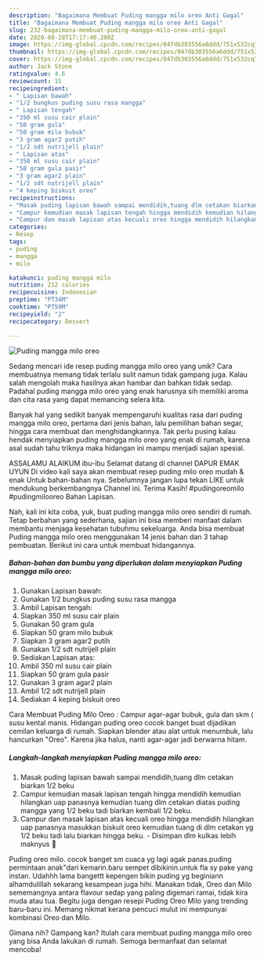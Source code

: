 ```yaml
---
description: "Bagaimana Membuat Puding mangga milo oreo Anti Gagal"
title: "Bagaimana Membuat Puding mangga milo oreo Anti Gagal"
slug: 232-bagaimana-membuat-puding-mangga-milo-oreo-anti-gagal
date: 2020-08-28T17:17:40.200Z
image: https://img-global.cpcdn.com/recipes/047db303556a6ddd/751x532cq70/puding-mangga-milo-oreo-foto-resep-utama.jpg
thumbnail: https://img-global.cpcdn.com/recipes/047db303556a6ddd/751x532cq70/puding-mangga-milo-oreo-foto-resep-utama.jpg
cover: https://img-global.cpcdn.com/recipes/047db303556a6ddd/751x532cq70/puding-mangga-milo-oreo-foto-resep-utama.jpg
author: Jack Stone
ratingvalue: 4.6
reviewcount: 15
recipeingredient:
- " Lapisan bawah"
- "1/2 bungkus puding susu rasa mangga"
- " Lapisan tengah"
- "350 ml susu cair plain"
- "50 gram gula"
- "50 gram milo bubuk"
- "3 gram agar2 putih"
- "1/2 sdt nutrijell plain"
- " Lapisan atas"
- "350 ml susu cair plain"
- "50 gram gula pasir"
- "3 gram agar2 plain"
- "1/2 sdt nutrijell plain"
- "4 keping biskuit oreo"
recipeinstructions:
- "Masak puding lapisan bawah sampai mendidih,tuang dlm cetakan biarkan 1/2 beku"
- "Campur kemudian masak lapisan tengah hingga mendidih kemudian hilangkan uap panasnya kemudian tuang dlm cetakan diatas puding mangga yang 1/2 beku tadi biarkan kembali 1/2 beku."
- "Campur dan masak lapisan atas kecuali oreo hingga mendidih hilangkan uap panasnya masukkan biskuit oreo kemudian tuang di dlm cetakan yg 1/2 beku tadi lalu biarkan hingga beku. Disimpan dlm kulkas lebih maknyus 😬"
categories:
- Resep
tags:
- puding
- mangga
- milo

katakunci: puding mangga milo 
nutrition: 212 calories
recipecuisine: Indonesian
preptime: "PT34M"
cooktime: "PT59M"
recipeyield: "2"
recipecategory: Dessert

---
```



![Puding mangga milo oreo](https://img-global.cpcdn.com/recipes/047db303556a6ddd/751x532cq70/puding-mangga-milo-oreo-foto-resep-utama.jpg)

Sedang mencari ide resep puding mangga milo oreo yang unik? Cara membuatnya memang tidak terlalu sulit namun tidak gampang juga. Kalau salah mengolah maka hasilnya akan hambar dan bahkan tidak sedap. Padahal puding mangga milo oreo yang enak harusnya sih memiliki aroma dan cita rasa yang dapat memancing selera kita.

Banyak hal yang sedikit banyak mempengaruhi kualitas rasa dari puding mangga milo oreo, pertama dari jenis bahan, lalu pemilihan bahan segar, hingga cara membuat dan menghidangkannya. Tak perlu pusing kalau hendak menyiapkan puding mangga milo oreo yang enak di rumah, karena asal sudah tahu triknya maka hidangan ini mampu menjadi sajian spesial.

ASSALAMU ALAIKUM ibu-ibu Selamat datang di channel DAPUR EMAK UYUN Di video kali saya akan membuat resep puding milo oreo mudah &amp; enak Untuk bahan-bahan nya. Sebelumnya jangan lupa tekan LIKE untuk mendukung berkembangnya Channel ini. Terima Kasih! #pudingoreomilo #pudingmilooreo Bahan Lapisan.


Nah, kali ini kita coba, yuk, buat puding mangga milo oreo sendiri di rumah. Tetap berbahan yang sederhana, sajian ini bisa memberi manfaat dalam membantu menjaga kesehatan tubuhmu sekeluarga. Anda bisa membuat Puding mangga milo oreo menggunakan 14 jenis bahan dan 3 tahap pembuatan. Berikut ini cara untuk membuat hidangannya.

<!--inarticleads1-->

##### Bahan-bahan dan bumbu yang diperlukan dalam menyiapkan Puding mangga milo oreo:

1. Gunakan  Lapisan bawah:
1. Gunakan 1/2 bungkus puding susu rasa mangga
1. Ambil  Lapisan tengah:
1. Siapkan 350 ml susu cair plain
1. Gunakan 50 gram gula
1. Siapkan 50 gram milo bubuk
1. Siapkan 3 gram agar2 putih
1. Gunakan 1/2 sdt nutrijell plain
1. Sediakan  Lapisan atas:
1. Ambil 350 ml susu cair plain
1. Siapkan 50 gram gula pasir
1. Gunakan 3 gram agar2 plain
1. Ambil 1/2 sdt nutrijell plain
1. Sediakan 4 keping biskuit oreo


Cara Membuat Puding Milo Oreo : Campur agar-agar bubuk, gula dan skm ( susu kental manis. Hidangan puding oreo cocok banget buat dijadikan cemilan keluarga di rumah. Siapkan blender atau alat untuk menumbuk, lalu hancurkan &#34;Oreo&#34;. Karena jika halus, nanti agar-agar jadi berwarna hitam. 

<!--inarticleads2-->

##### Langkah-langkah menyiapkan Puding mangga milo oreo:

1. Masak puding lapisan bawah sampai mendidih,tuang dlm cetakan biarkan 1/2 beku
1. Campur kemudian masak lapisan tengah hingga mendidih kemudian hilangkan uap panasnya kemudian tuang dlm cetakan diatas puding mangga yang 1/2 beku tadi biarkan kembali 1/2 beku.
1. Campur dan masak lapisan atas kecuali oreo hingga mendidih hilangkan uap panasnya masukkan biskuit oreo kemudian tuang di dlm cetakan yg 1/2 beku tadi lalu biarkan hingga beku. - Disimpan dlm kulkas lebih maknyus 😬


Puding oreo milo. cocok banget sm cuaca yg lagi agak panas.puding permintaan anak&#34;dari kemarin.baru sempet dibikinin.untuk fla sy pake yang instan. Udahhh lama bangettt kepengen bikin puding yg beginiann alhamdulillah sekarang kesampean juga hihi. Manakan tidak, Oreo dan Milo sememangnya antara flavour sedap yang paling digemari ramai, tidak kira muda atau tua. Begitu juga dengan resepi Puding Oreo Milo yang trending baru-baru ini. Memang nikmat kerana pencuci mulut ini mempunyai kombinasi Oreo dan Milo. 

Gimana nih? Gampang kan? Itulah cara membuat puding mangga milo oreo yang bisa Anda lakukan di rumah. Semoga bermanfaat dan selamat mencoba!
